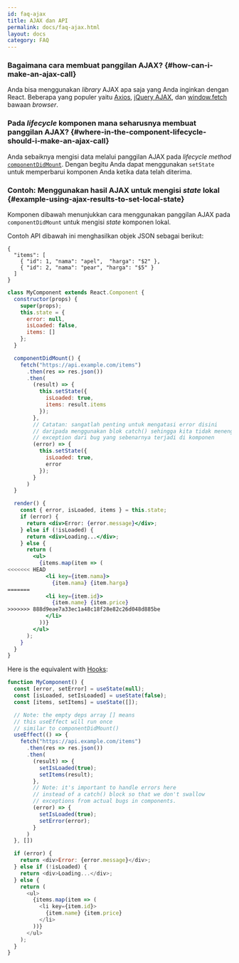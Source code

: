 ```yaml
---
id: faq-ajax
title: AJAX dan API
permalink: docs/faq-ajax.html
layout: docs
category: FAQ
---
```


### Bagaimana cara membuat panggilan AJAX? {#how-can-i-make-an-ajax-call}

Anda bisa menggunakan *library* AJAX apa saja yang Anda inginkan dengan React. Beberapa yang populer yaitu [Axios](https://github.com/axios/axios), [jQuery AJAX](https://api.jquery.com/jQuery.ajax/), dan [window.fetch](https://developer.mozilla.org/en-US/docs/Web/API/Fetch_API) bawaan *browser*.

### Pada *lifecycle* komponen mana seharusnya membuat panggilan AJAX? {#where-in-the-component-lifecycle-should-i-make-an-ajax-call}

Anda sebaiknya mengisi data melalui panggilan AJAX pada *lifecycle method* [`componentDidMount`](/docs/react-component.html#mounting). Dengan begitu Anda dapat menggunakan `setState` untuk memperbarui komponen Anda ketika data telah diterima.

### Contoh: Menggunakan hasil AJAX untuk mengisi *state* lokal {#example-using-ajax-results-to-set-local-state}

Komponen dibawah menunjukkan cara menggunakan panggilan AJAX pada `componentDidMount` untuk mengisi *state* komponen lokal.

Contoh API dibawah ini menghasilkan objek JSON sebagai berikut:

```
{
  "items": [
    { "id": 1, "nama": "apel",  "harga": "$2" },
    { "id": 2, "nama": "pear", "harga": "$5" }
  ]
}
```

```jsx
class MyComponent extends React.Component {
  constructor(props) {
    super(props);
    this.state = {
      error: null,
      isLoaded: false,
      items: []
    };
  }

  componentDidMount() {
    fetch("https://api.example.com/items")
      .then(res => res.json())
      .then(
        (result) => {
          this.setState({
            isLoaded: true,
            items: result.items
          });
        },
        // Catatan: sangatlah penting untuk mengatasi error disini
        // daripada menggunakan blok catch() sehingga kita tidak menenggelamkan
        // exception dari bug yang sebenarnya terjadi di komponen
        (error) => {
          this.setState({
            isLoaded: true,
            error
          });
        }
      )
  }

  render() {
    const { error, isLoaded, items } = this.state;
    if (error) {
      return <div>Error: {error.message}</div>;
    } else if (!isLoaded) {
      return <div>Loading...</div>;
    } else {
      return (
        <ul>
          {items.map(item => (
<<<<<<< HEAD
            <li key={item.nama}>
              {item.nama} {item.harga}
=======
            <li key={item.id}>
              {item.name} {item.price}
>>>>>>> 888d9eae7a33ec1a48c18f28e82c26d048d885be
            </li>
          ))}
        </ul>
      );
    }
  }
}
```

Here is the equivalent with [Hooks](https://reactjs.org/docs/hooks-intro.html): 

```js
function MyComponent() {
  const [error, setError] = useState(null);
  const [isLoaded, setIsLoaded] = useState(false);
  const [items, setItems] = useState([]);

  // Note: the empty deps array [] means
  // this useEffect will run once
  // similar to componentDidMount()
  useEffect(() => {
    fetch("https://api.example.com/items")
      .then(res => res.json())
      .then(
        (result) => {
          setIsLoaded(true);
          setItems(result);
        },
        // Note: it's important to handle errors here
        // instead of a catch() block so that we don't swallow
        // exceptions from actual bugs in components.
        (error) => {
          setIsLoaded(true);
          setError(error);
        }
      )
  }, [])

  if (error) {
    return <div>Error: {error.message}</div>;
  } else if (!isLoaded) {
    return <div>Loading...</div>;
  } else {
    return (
      <ul>
        {items.map(item => (
          <li key={item.id}>
            {item.name} {item.price}
          </li>
        ))}
      </ul>
    );
  }
}
```
